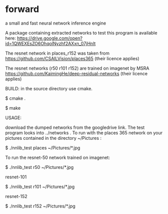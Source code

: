 # forward
a small and fast neural network inference engine

A package containing extracted networks to test this program is
available here: https://drive.google.com/open?id=1QWEXEsZO6OhqolNyzhf2AXxn_07jHnlt

The resnet network in places_r152 was taken from 
https://github.com/CSAILVision/places365 (their licence applies)

The resnet networks (r50 r101 r152) are trained on imagenet by MSRA  
https://github.com/KaimingHe/deep-residual-networks (their licence applies)


BUILD:
in the source directory use cmake.

$ cmake .

$ make


USAGE: 

download the dumped networks from the googledrive link. The test program looks into ../networks .
To run with the places 365 network on your pictures contained in the directory ~/Pictures :

$ ./nnlib_test places ~/Pictures/*.jpg

To run the resnet-50 network trained on imagenet:

$ ./nnlib_test r50  ~/Pictures/*.jpg

resnet-101

$ ./nnlib_test r101  ~/Pictures/*.jpg

resnet-152

$ ./nnlib_test r152  ~/Pictures/*.jpg



